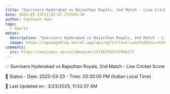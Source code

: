 ```yaml
---
title: "Sunrisers Hyderabad vs Rajasthan Royals, 2nd Match - Live Cricket Score"
date: 2025-03-23T11:52:37.273+05:30
author: Santhosh Veer
tags:
  - Sports
metas:
  description: "Sunrisers Hyderabad vs Rajasthan Royals, 2nd Match - Live Cricket Score - Date: 2025-03-23 - Time: 03:30:00 PM (Indian Local Time)"
  image: https://ogimageblog.vercel.app/api/og?title=Cricket%20Score%20%F0%9F%8F%8F
comments:
  src: https://mastodon.social/@mskian/111567563137946177
---
```


✅ Sunrisers Hyderabad vs Rajasthan Royals, 2nd Match - Live Cricket Score

📑 Status - Date: 2025-03-23 - Time: 03:30:00 PM (Indian Local Time)

<!--more-->

📝 Last Updated on : 3/23/2025, 11:52:37 AM

